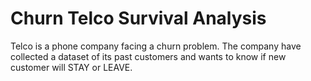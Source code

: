 # Churn Telco Survival Analysis
Telco is a phone company facing a churn problem. The company have collected a dataset of its past customers and wants to know if new customer will STAY or LEAVE.  
